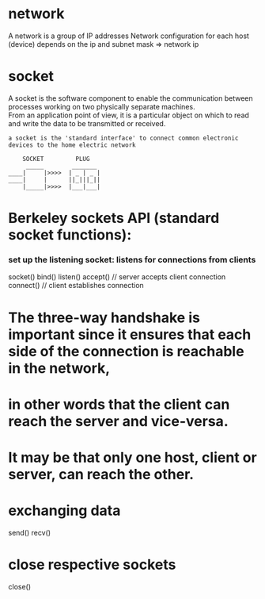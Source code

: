 # network
A network is a group of IP addresses
Network configuration for each host (device) depends on the ip and subnet mask => network ip

# socket
A socket is the software component to enable the communication between processes working on two physically separate machines. \
From an application point of view, it is a particular object on which to read and write the data to be transmitted or received. 
~~~
a socket is the 'standard interface' to connect common electronic devices to the home electric network

    SOCKET         PLUG
     _____        _______
____|     |>>>>  | _ | _ |
____|     |      ||_|||_||
    |_____|>>>>  |___|___|
~~~


# Berkeley sockets API (standard socket functions):
### set up the listening socket: listens for connections from clients
socket()
bind()
listen()
accept() // server accepts client connection
connect() // client establishes connection
# The three-way handshake is important since it ensures that each side of the connection is reachable in the network,
# in other words that the client can reach the server and vice-versa. 
# It may be that only one host, client or server, can reach the other.

# exchanging data
send()
recv()

# close respective sockets
close()